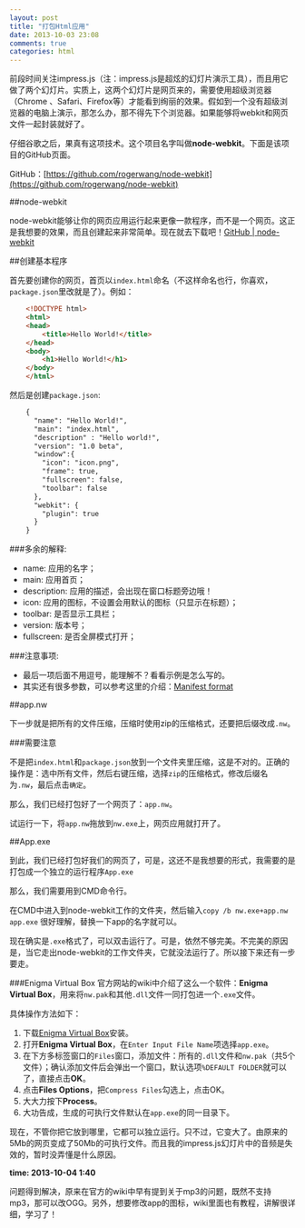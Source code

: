 ```yaml
---
layout: post
title: "打包Html应用"
date: 2013-10-03 23:08
comments: true
categories: html
---
```

前段时间关注impress.js（注：impress.js是超炫的幻灯片演示工具），而且用它做了两个幻灯片。实质上，这两个幻灯片是网页来的，需要使用超级浏览器（Chrome 、Safari、Firefox等）才能看到绚丽的效果。假如到一个没有超级浏览器的电脑上演示，那怎么办，那不得先下个浏览器。如果能够将webkit和网页文件一起封装就好了。

仔细谷歌之后，果真有这项技术。这个项目名字叫做**node-webkit**。下面是该项目的GitHub页面。

GitHub：[https://github.com/rogerwang/node-webkit](https://github.com/rogerwang/node-webkit)

##node-webkit

node-webkit能够让你的网页应用运行起来更像一款程序，而不是一个网页。这正是我想要的效果，而且创建起来非常简单。现在就去下载吧！[GitHub | node-webkit](https://github.com/rogerwang/node-webkit)

##创建基本程序

首先要创建你的网页，首页以``index.html``命名（不这样命名也行，你喜欢，``package.json``里改就是了）。例如：

```html index.html
    <!DOCTYPE html>
    <html>
    <head>
        <title>Hello World!</title>
    </head>
    <body>
        <h1>Hello World!</h1>
    </body>
    </html>
```
然后是创建``package.json``:
```html package.json
    {
      "name": "Hello World!", 
      "main": "index.html",
      "description" : "Hello world!",
      "version": "1.0 beta",
      "window":{
        "icon": "icon.png",
        "frame": true,
        "fullscreen": false,
        "toolbar": false
      },
      "webkit": {
        "plugin": true
      }
    }
```

###多余的解释:

* name: 应用的名字；
* main: 应用首页；
* description: 应用的描述，会出现在窗口标题旁边哦！
* icon: 应用的图标，不设置会用默认的图标（只显示在标题）；
* toolbar: 是否显示工具栏；
* version: 版本号；
* fullscreen: 是否全屏模式打开；

###注意事项:

* 最后一项后面不用逗号，能理解不？看看示例是怎么写的。
* 其实还有很多参数，可以参考这里的介绍：[Manifest format](https://github.com/rogerwang/node-webkit/wiki/Manifest-format)

##app.nw

下一步就是把所有的文件压缩，压缩时使用zip的压缩格式，还要把后缀改成``.nw``。

###需要注意

不是把``index.html``和``package.json``放到一个文件夹里压缩，这是不对的。正确的操作是：选中所有文件，然后右键压缩，选择``zip``的压缩格式，修改后缀名为``.nw``，最后点击``确定``。

那么，我们已经打包好了一个网页了：``app.nw``。

试运行一下，将``app.nw``拖放到``nw.exe``上，网页应用就打开了。

##App.exe

到此，我们已经打包好我们的网页了，可是，这还不是我想要的形式，我需要的是打包成一个独立的运行程序``App.exe``

那么，我们需要用到CMD命令行。

在CMD中进入到node-webkit工作的文件夹，然后输入``copy /b nw.exe+app.nw app.exe``
很好理解，替换一下app的名字就可以。

现在确实是``.exe``格式了，可以双击运行了。可是，依然不够完美。不完美的原因是，当它走出node-webkit的工作文件夹，它就没法运行了。所以接下来还有一步要走。

###Enigma Virtual Box
官方网站的wiki中介绍了这么一个软件：**Enigma Virtual Box**，用来将``nw.pak``和其他``.dll``文件一同打包进一个``.exe``文件。

具体操作方法如下：

1. 下载[Enigma Virtual Box](http://enigmaprotector.com/assets/files/enigmavb.exe)安装。
2. 打开**Enigma Virtual Box**，在``Enter Input File Name``项选择``app.exe``。
3. 在下方多标签窗口的``Files``窗口，添加文件：所有的``.dll``文件和``nw.pak``（共5个文件）；确认添加文件后会弹出一个窗口，默认选项``%DEFAULT FOLDER``就可以了，直接点击**OK**。
4. 点击**Files Options**，把``Compress Files``勾选上，点击OK。
5. 大大力按下**Process**。
6. 大功告成，生成的可执行文件默认在``app.exe``的同一目录下。

现在，不管你把它放到哪里，它都可以独立运行。只不过，它变大了。由原来的5Mb的网页变成了50Mb的可执行文件。而且我的impress.js幻灯片中的音频是失效的，暂时没弄懂是什么原因。

**time: 2013-10-04 1:40**

问题得到解决，原来在官方的wiki中早有提到关于mp3的问题，既然不支持mp3，那可以改OGG。另外，想要修改app的图标，wiki里面也有教程，讲解很详细，学习了！